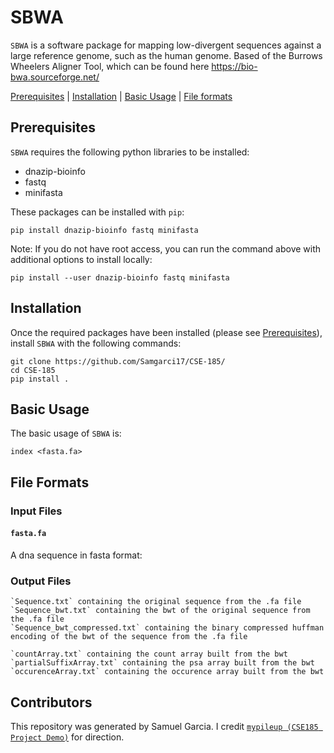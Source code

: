 # SBWA
`SBWA` is a software package for mapping low-divergent sequences against a large reference genome, such as the human genome. Based of the Burrows Wheelers Aligner Tool, which can be found here https://bio-bwa.sourceforge.net/

[Prerequisites](#prerequisites) | [Installation](#install) | [Basic Usage](#usage) |  [File formats](#formats)

<a name="prerequisites"></a>
## Prerequisites
`SBWA` requires the following python libraries to be installed:
- dnazip-bioinfo
- fastq
- minifasta

These packages can be installed with `pip`:
```
pip install dnazip-bioinfo fastq minifasta
```
Note: If you do not have root access, you can run the command above with additional options to install locally:
```
pip install --user dnazip-bioinfo fastq minifasta
```

<a name="install"></a>
## Installation
Once the required packages have been installed (please see [Prerequisites](#prerequisites)), install `SBWA` with the following commands:
```
git clone https://github.com/Samgarci17/CSE-185/
cd CSE-185
pip install .
```

<a name="usage"></a>
## Basic Usage 
The basic usage of `SBWA` is:
```
index <fasta.fa> 
```

<a name="formats"></a>
## File Formats
### Input Files
#### `fasta.fa` 
A dna sequence in fasta format:

### Output Files
```
`Sequence.txt` containing the original sequence from the .fa file
`Sequence_bwt.txt` containing the bwt of the original sequence from the .fa file
`Sequence_bwt_compressed.txt` containing the binary compressed huffman encoding of the bwt of the sequence from the .fa file

`countArray.txt` containing the count array built from the bwt 
`partialSuffixArray.txt` containing the psa array built from the bwt 
`occurenceArray.txt` containing the occurence array built from the bwt 
```

<a name="contributors"></a>
## Contributors 
This repository was generated by Samuel Garcia. I credit [`mypileup (CSE185 Project Demo)`](https://github.com/gymreklab/cse185-demo-project) for direction.
